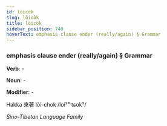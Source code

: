 ```yaml
---
id: löicök
slug: löicök
title: löicök
sidebar_position: 740
hoverText: emphasis clause ender (really/again) § Grammar
---
```


### emphasis clause ender (really/again) § Grammar

**Verb**: -

**Noun**: -

**Modifier**: -

Hakka 來著 lòi-chok /loi²⁴ tɕok²/

*Sino-Tibetan Language Family*